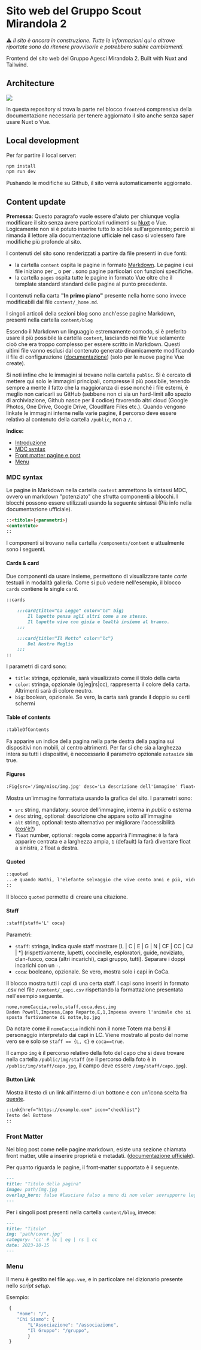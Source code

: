 # Sito web del Gruppo Scout Mirandola 2

⚠️ _Il sito è ancora in construzione. Tutte le informazioni qui o altrove riportate sono da ritenere provvisorie e potrebbero subire cambiamenti._

Frontend del sito web del Gruppo Agesci Mirandola 2. Built with Nuxt and Tailwind.

## Architecture

![](doc/architecture.png)

In questa repository si trova la parte nel blocco `frontend` comprensiva della documentazione necessaria per tenere aggiornato il sito anche senza saper usare Nuxt o Vue.  

## Local development

Per far partire il local server:

```sh
npm install
npm run dev
```

Pushando le modifiche su Github, il sito verrà automaticamente aggiornato.

## Content update

__Premessa__: Questo paragrafo vuole essere d'aiuto per chiunque voglia modificare il sito senza avere particolari rudimenti su [Nuxt](https://nuxt.com/) o Vue. Logicamente non si è potuto inserire tutto lo scibile sull'argomento; perciò si rimanda il lettore alla documentazione ufficiale nel caso si volessero fare modifiche più profonde al sito.

I contenuti del sito sono renderizzati a partire da file presenti in due fonti:

- la cartella `content` ospita le pagine in formato [Markdown](https://markdownguide.org/cheat-sheet/). Le pagine i cui file iniziano per _ o per . sono pagine particolari con funzioni specifiche.
- la cartella `pages` ospita tutte le pagine in formato Vue oltre che il template standard standard delle pagine al punto precedente.  

I contenuti nella carta __"In primo piano"__ presente nella home sono invece modificabili dal file `content/_home.md`.

I singoli articoli della sezioni blog sono anch'esse pagine Markdown, presenti nella cartella `content/blog`

Essendo il Markdown un linguaggio estremamente comodo, si è preferito usare il più possibile la cartella `content`, lasciando nei file Vue solamente cioò che era troppo complesso per essere scritto in Markdown. Questi ultimi file vanno esclusi dal contenuto generato dinamicamente modificando il file di configurazione ([documentazione](https://content.nuxtjs.org/api/configuration#ignores)) (solo per le nuove pagine Vue create).

Si noti infine che le immagini si trovano nella cartella `public`. Si è cercato di mettere qui solo le immagini principali, compresse il più possibile, tenendo sempre a mente il fatto che la maggioranza di esse nonché i file esterni, è meglio non caricarli su GitHub (sebbene non ci sia un hard-limit allo spazio di archiviazione, Github nasce per il codice) favorendo altri cloud (Google Photos, One Drive, Google Drive, Cloudlfare Files etc.). Quando vengono linkate le immagini interne nella varie pagine, il percorso deve essere relativo al contenuto della cartella `/public`, non a `/`.

__Indice:__

- [Introduzione](#content-update)
- [MDC syntax](#mdc-syntax)
- [Front matter pagine e post](#front-matter)
- [Menu](#menu)

### MDC syntax

Le pagine in Markdown nella cartella `content` ammettono la sintassi MDC, ovvero un markdown "potenziato" che sfrutta componenti a blocchi. 
I blocchi possono essere utilizzati usando la seguente sintassi (Più info nella documentazione ufficiale).

```md
::<titolo>{<parametri>}
<contentuto>
::
```

I componenti si trovano nella cartella `/components/content` e attualmente sono i seguenti.

#### Cards & card

Due componenti da usare insieme, permettono di visualizzare tante _carte_ testuali in modalità galleria. Come si può vedere nell'esempio, il blocco `cards` contiene le single `card`.

```md
::cards

    :::card{title="La Legge" color="lc" big}
        Il lupetto pensa agli altri come a se stesso.  
        Il lupetto vive con gioia e lealtà insieme al branco.
    :::

    :::card{title="Il Motto" color="lc"}
        Del Nostro Meglio
    :::
::
```

I parametri di card sono:  

- `title`: stringa, opzionale, sarà visualizzato come il titolo della carta
- `color`: stringa, opzionale (lg|eg|rs|cc), rappresenta il colore della carta. Altrimenti sarà di colore neutro.
- `big`: boolean, opzionale. Se vero, la carta sarà grande il doppio su certi schermi

#### Table of contents

```md
:tableOfContents
```

Fa apparire un indice della pagina nella parte destra della pagina sui dispositivi non mobili, al centro altrimenti. Per far sì che sia a larghezza intera su tutti i dispositivi, è neccessario il parametro opzionale `notaside` sia true.

#### Figures

```md
:Fig{src='/img/misc/img.jpg' desc='La descrizione dell'immagine' float=1 alt='Immagine di esempio'}
```

Mostra un'immagine formattata usando la grafica del sito. I parametri sono:

- `src` string, mandatory: source dell'immagine, interna in _public_ o esterna
- `desc` string, optional: descrizione che appare sotto all'immagine
- `alt` string, optional: testo alternativo per migliorare l'accessibilità ([cos'è?](https://developer.mozilla.org/en-US/docs/Web/API/HTMLImageElement/alt))
- `float` number, optional: regola come apparirà l'immagine: `0` la farà apparire centrata e a larghezza ampia, `1` (default) la farà diventare float a sinistra, `2` float a destra.

#### Quoted

```md
::quoted
...e quando Hathi, l'elefante selvaggio che vive cento anni e più, vide affiorare una lunga e sottile cresta di Roccia Azzurrina, proprio nel bel mezzo della corrente, capì che quella era la roccia della pace ed immediatamente alzò la proboscide e proclamò la "tregua dell'acqua".  
::
```

Il blocco `quoted` permette di creare una citazione.

#### Staff

```md
:staff{staff='L' coca}
```

Parametri:  

- `staff`: stringa, indica quale staff mostrare [L | C | E | G | N | CF | CC | CJ | *] (rispettivamente, lupetti, coccinelle, esploratori, guide, noviziato, clan-fuoco, coca (altri incarichi), capi gruppo, tutti). Separare i doppi incarichi con un `-`.
- `coca`: booleano, opzionale. Se vero, mostra solo i capi in CoCa.

Il blocco mostra tutti i capi di una certa staff. I capi sono inseriti in formato .csv nel file `/content/_capi.csv` rispettando la formattazione presentata nell'esempio seguente.

```csv
nome,nomeCaccia,ruolo,staff,coca,desc,img
Baden Powell,Impeesa,Capo Reparto,E,1,Impeesa ovvero l'animale che si sposta furtivamente di notte,bp.jpg
```

Da notare come il `nomeCaccia` indichi non il nome Totem ma bensì il personaggio interpretato dai capi in LC. Viene mostrato al posto del nome vero se e solo se `staff == {L, C}` e `coca==true`.

Il campo `img` è il percorso relativo della foto del capo che si deve trovare nella cartella `/public/img/staff` (se il percorso della foto è in `/public/img/staff/capo.jpg`, il campo deve essere `/img/staff/capo.jpg`).

#### Button Link

Mostra il testo di un link all'interno di un bottone e con un'icona scelta fra [queste](https://fonts.google.com/icons?selected=Material+Symbols+Rounded:open_in_new:FILL@0;wght@400;GRAD@0;opsz@24&icon.platform=web&icon.style=Rounded).

```md
::Lnk{href="https://example.com" icon="checklist"}
Testo del Bottone
::
```

### Front Matter

Nei blog post come nelle pagine markdown, esiste una sezione chiamata front matter, utile a inserire proprietà e metadati. ([documentazione ufficiale](https://content.nuxt.com/usage/markdown#front-matter)).

Per quanto riguarda le pagine, il front-matter supportato è il seguente.

```md
---
title: "Titolo della pagina"
image: path/img.jpg 
overlap_hero: false #lasciare falso a meno di non voler sovrapporre leggermente il contenuto all'immagine di hero.
---
```

Per i singoli post presenti nella cartella `content/blog`, invece:  

```md
---
title: "Titolo"
img: 'path/cover.jpg'
category: 'cc' # lc | eg | rs | cc
date: 2023-10-15
---
```

### Menu

Il menu è gestito nel file `app.vue`, e in particolare nel dizionario presente nello _script setup_.

Esempio:

```js
 {
    "Home": "/",
    "Chi Siamo": {
        "L'Associazione": "/associazione",
        "Il Gruppo": "/gruppo",
        }
 }
```
